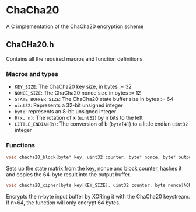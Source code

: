# ChaCha20
A C implementation of the ChaCha20 encryption scheme

## ChaCHa20.h

Contains all the required macros and function definitions.

### Macros and types

- `KEY_SIZE`: The ChaCha20 key size, in bytes := 32
- `NONCE_SIZE`: The ChaCha20 nonce size in bytes := 12
- `STATE_BUFFER_SIZE`: The ChaCha20 state buffer size in bytes := 64
- `uint32`: Represents a 32-bit unsigned integer
- `byte`: represents an 8-bit unsigned integer
- `R(x, n)`: The rotation of x (`uint32`) by n bits to the left
- `LITTLE_ENDIAN(b)`: The conversion of b (`byte[4]`) to a little endian `uint32` integer

### Functions

```C
void chacha20_block(byte* key, uint32 counter, byte* nonce, byte* output)
```
Sets up the state matrix from the key, nonce and block counter, hashes it and copies the 64-byte result into the output buffer.

```C
void chacha20_cipher(byte key[KEY_SIZE], uint32 counter, byte nonce[NONCE_SIZE], byte input[STATE_BUFFER_SIZE])
```
Encrypts the n-byte input buffer by XORing it with the ChaCha20 keystream. If n>64, the function will only encrypt 64 bytes.